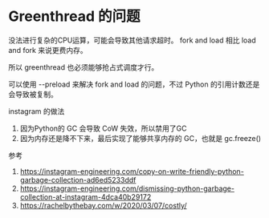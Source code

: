 # Greenthread 的问题

<!--
ID: 49a39397-e4f2-4374-83b5-999f42bd0416
Status: draft
Date: 2020-03-14T00:00:00
Modified: 2020-07-08T12:11:58
wp_id: 1499
-->

没法进行复杂的CPU运算，可能会导致其他请求超时。
fork and load 相比 load and fork 来说更费内存。

所以 greenthread 也必须能够抢占式调度才行。

可以使用 --preload 来解决 fork and load 的问题，不过 Python 的引用计数还是会导致被复制。

instagram 的做法

1. 因为Python的 GC 会导致 CoW 失效，所以禁用了GC
2. 因为内存还是降不下来，最后实现了能够共享内存的 GC，也就是 gc.freeze()


参考

1. https://instagram-engineering.com/copy-on-write-friendly-python-garbage-collection-ad6ed5233ddf
2. https://instagram-engineering.com/dismissing-python-garbage-collection-at-instagram-4dca40b29172
3. https://rachelbythebay.com/w/2020/03/07/costly/
